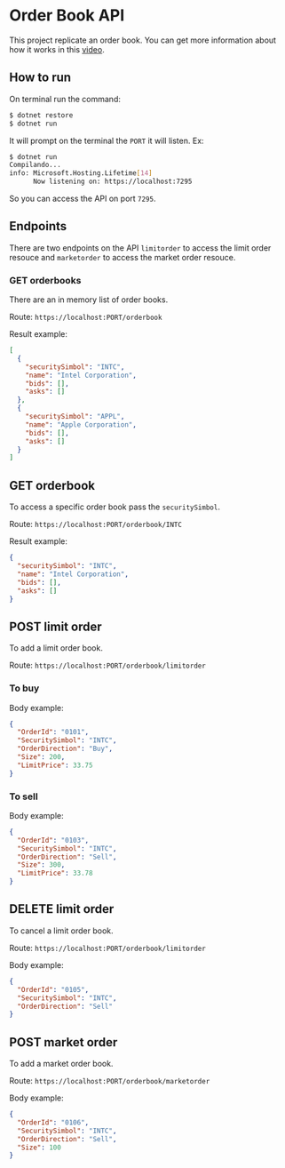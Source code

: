 # Order Book API

This project replicate an order book. You can get more information about how it works in this [video](https://www.youtube.com/watch?v=Iaiw5iGjXbw).

## How to run

On terminal run the command:

```bash
$ dotnet restore
$ dotnet run
```

It will prompt on the terminal the `PORT` it will listen. Ex:

```bash
$ dotnet run
Compilando...
info: Microsoft.Hosting.Lifetime[14]
      Now listening on: https://localhost:7295
```

So you can access the API on port `7295`.

## Endpoints

There are two endpoints on the API `limitorder` to access the limit order resouce and `marketorder` to access the market order resouce.

### GET orderbooks

There are an in memory list of order books.

Route: `https://localhost:PORT/orderbook`

Result example:

```json
[
  {
    "securitySimbol": "INTC",
    "name": "Intel Corporation",
    "bids": [],
    "asks": []
  },
  {
    "securitySimbol": "APPL",
    "name": "Apple Corporation",
    "bids": [],
    "asks": []
  }
]
```

## GET orderbook

To access a specific order book pass the `securitySimbol`.

Route: `https://localhost:PORT/orderbook/INTC`

Result example:

```json
{
  "securitySimbol": "INTC",
  "name": "Intel Corporation",
  "bids": [],
  "asks": []
}
```

## POST limit order

To add a limit order book.

Route: `https://localhost:PORT/orderbook/limitorder`

### To buy

Body example:

```json
{
  "OrderId": "0101",
  "SecuritySimbol": "INTC",
  "OrderDirection": "Buy",
  "Size": 200,
  "LimitPrice": 33.75
}
```

### To sell

Body example:

```json
{
  "OrderId": "0103",
  "SecuritySimbol": "INTC",
  "OrderDirection": "Sell",
  "Size": 300,
  "LimitPrice": 33.78
}
```

## DELETE limit order

To cancel a limit order book.

Route: `https://localhost:PORT/orderbook/limitorder`

Body example:

```json
{
  "OrderId": "0105",
  "SecuritySimbol": "INTC",
  "OrderDirection": "Sell"
}
```

## POST market order

To add a market order book.

Route: `https://localhost:PORT/orderbook/marketorder`

Body example:

```json
{
  "OrderId": "0106",
  "SecuritySimbol": "INTC",
  "OrderDirection": "Sell",
  "Size": 100
}
```
